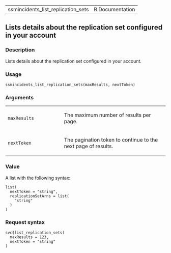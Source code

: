 <table style="width: 100%;">
<tbody>
<tr class="odd">
<td>ssmincidents_list_replication_sets</td>
<td style="text-align: right;">R Documentation</td>
</tr>
</tbody>
</table>

## Lists details about the replication set configured in your account

### Description

Lists details about the replication set configured in your account.

### Usage

    ssmincidents_list_replication_sets(maxResults, nextToken)

### Arguments

<table>
<colgroup>
<col style="width: 35%" />
<col style="width: 65%" />
</colgroup>
<tbody>
<tr class="odd">
<td><code
id="ssmincidents_list_replication_sets_:_maxResults">maxResults</code></td>
<td><p>The maximum number of results per page.</p></td>
</tr>
<tr class="even">
<td><code
id="ssmincidents_list_replication_sets_:_nextToken">nextToken</code></td>
<td><p>The pagination token to continue to the next page of
results.</p></td>
</tr>
</tbody>
</table>

### Value

A list with the following syntax:

    list(
      nextToken = "string",
      replicationSetArns = list(
        "string"
      )
    )

### Request syntax

    svc$list_replication_sets(
      maxResults = 123,
      nextToken = "string"
    )
